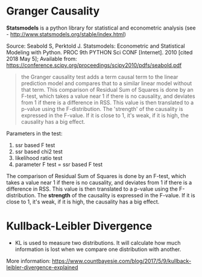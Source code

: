 
# Granger Causality

**Statsmodels** is a python library for statistical and econometric analysis (see - http://www.statsmodels.org/stable/index.html)

Source: Seabold S, Perktold J. Statsmodels: Econometric and Statistical Modeling with Python. 
PROC 9th PYTHON Sci CONF [Internet]. 2010 [cited 2018 May 5]; 
Available from: https://conference.scipy.org/proceedings/scipy2010/pdfs/seabold.pdf

> the Granger causality test adds a term causal term to the linear prediction model and compares that to a similar linear model without that term. This comparison of Residual Sum of Squares is done by an F-test, which takes a value near 1 if there is no causality, and deviates from 1 if there is a difference in RSS. This value is then translated to a p-value using the F-distribution. The 'strength' of the causality is expressed in the F-value. 
If it is close to 1, it's weak, if it is high, the causality has a big effect.

Parameters in the test:

1. ssr based F test
2. ssr based chi2 test
3. likelihood ratio test
4. parameter F test = ssr based F test

The comparison of Residual Sum of Squares is done by an F-test, which takes a value near 1 if there is no causality, 
and deviates from 1 if there is a difference in RSS. This value is then translated to a p-value using the F-distribution. 
The **strength** of the causality is expressed in the F-value. 
If it is close to 1, it's weak, if it is high, the causality has a big effect.

# Kullback-Leibler Divergence

- KL is used to measure two distributions. It will calculate how much information is lost when we compare one distribution with another.

More information: https://www.countbayesie.com/blog/2017/5/9/kullback-leibler-divergence-explained


